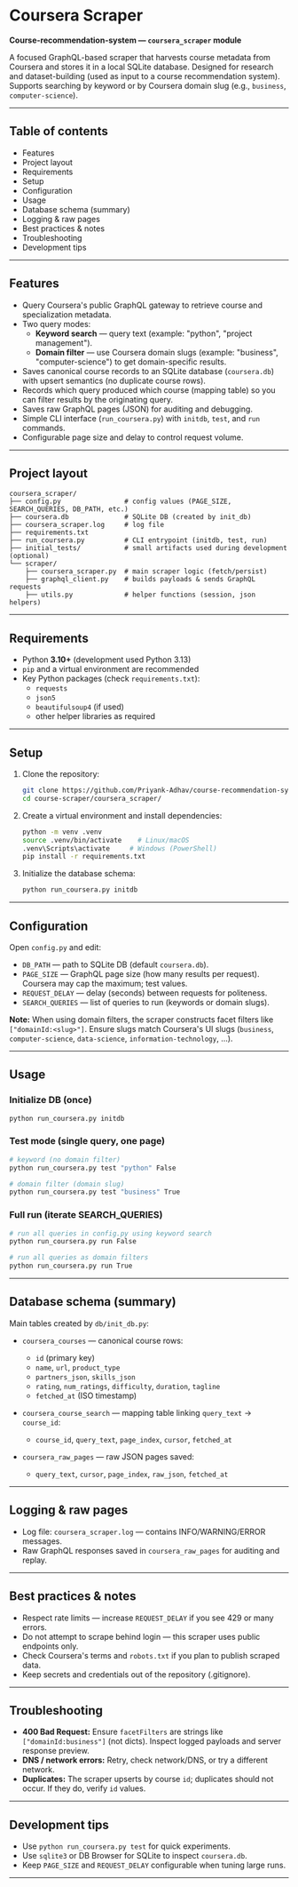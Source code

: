 # Coursera Scraper

**Course-recommendation-system — `coursera_scraper` module**

A focused GraphQL-based scraper that harvests course metadata from Coursera and stores it in a local SQLite database. Designed for research and dataset-building (used as input to a course recommendation system). Supports searching by keyword or by Coursera domain slug (e.g., `business`, `computer-science`).

---

## Table of contents

- Features
- Project layout
- Requirements
- Setup
- Configuration
- Usage
- Database schema (summary)
- Logging & raw pages
- Best practices & notes
- Troubleshooting
- Development tips

---

## Features

- Query Coursera's public GraphQL gateway to retrieve course and specialization metadata.
- Two query modes:
  - **Keyword search** — query text (example: "python", "project management").
  - **Domain filter** — use Coursera domain slugs (example: "business", "computer-science") to get domain-specific results.
- Saves canonical course records to an SQLite database (`coursera.db`) with upsert semantics (no duplicate course rows).
- Records which query produced which course (mapping table) so you can filter results by the originating query.
- Saves raw GraphQL pages (JSON) for auditing and debugging.
- Simple CLI interface (`run_coursera.py`) with `initdb`, `test`, and `run` commands.
- Configurable page size and delay to control request volume.

---

## Project layout

```
coursera_scraper/
├── config.py                # config values (PAGE_SIZE, SEARCH_QUERIES, DB_PATH, etc.)
├── coursera.db              # SQLite DB (created by init_db)
├── coursera_scraper.log     # log file
├── requirements.txt
├── run_coursera.py          # CLI entrypoint (initdb, test, run)
├── initial_tests/           # small artifacts used during development (optional)
└── scraper/
    ├── coursera_scraper.py  # main scraper logic (fetch/persist)
    ├── graphql_client.py    # builds payloads & sends GraphQL requests
    ├── utils.py             # helper functions (session, json helpers)
```

---

## Requirements

- Python **3.10+** (development used Python 3.13)
- `pip` and a virtual environment are recommended
- Key Python packages (check `requirements.txt`):
  - `requests`
  - `json5`
  - `beautifulsoup4` (if used)
  - other helper libraries as required

---

## Setup

1. Clone the repository:
   ```bash
   git clone https://github.com/Priyank-Adhav/course-recommendation-system
   cd course-scraper/coursera_scraper/
   ```

2. Create a virtual environment and install dependencies:
   ```bash
   python -m venv .venv
   source .venv/bin/activate    # Linux/macOS
   .venv\Scripts\activate     # Windows (PowerShell)
   pip install -r requirements.txt
   ```

3. Initialize the database schema:
   ```bash
   python run_coursera.py initdb
   ```

---

## Configuration

Open `config.py` and edit:

- `DB_PATH` — path to SQLite DB (default `coursera.db`).
- `PAGE_SIZE` — GraphQL page size (how many results per request). Coursera may cap the maximum; test values.
- `REQUEST_DELAY` — delay (seconds) between requests for politeness.
- `SEARCH_QUERIES` — list of queries to run (keywords or domain slugs).

**Note:** When using domain filters, the scraper constructs facet filters like `["domainId:<slug>"]`. Ensure slugs match Coursera's UI slugs (`business`, `computer-science`, `data-science`, `information-technology`, ...).

---

## Usage

### Initialize DB (once)
```bash
python run_coursera.py initdb
```

### Test mode (single query, one page)
```bash
# keyword (no domain filter)
python run_coursera.py test "python" False

# domain filter (domain slug)
python run_coursera.py test "business" True
```

### Full run (iterate SEARCH_QUERIES)
```bash
# run all queries in config.py using keyword search
python run_coursera.py run False

# run all queries as domain filters
python run_coursera.py run True
```

---

## Database schema (summary)

Main tables created by `db/init_db.py`:

- `coursera_courses` — canonical course rows:
  - `id` (primary key)
  - `name`, `url`, `product_type`
  - `partners_json`, `skills_json`
  - `rating`, `num_ratings`, `difficulty`, `duration`, `tagline`
  - `fetched_at` (ISO timestamp)

- `coursera_course_search` — mapping table linking `query_text` → `course_id`:
  - `course_id`, `query_text`, `page_index`, `cursor`, `fetched_at`

- `coursera_raw_pages` — raw JSON pages saved:
  - `query_text`, `cursor`, `page_index`, `raw_json`, `fetched_at`

---

## Logging & raw pages

- Log file: `coursera_scraper.log` — contains INFO/WARNING/ERROR messages.
- Raw GraphQL responses saved in `coursera_raw_pages` for auditing and replay.

---

## Best practices & notes

- Respect rate limits — increase `REQUEST_DELAY` if you see 429 or many errors.
- Do not attempt to scrape behind login — this scraper uses public endpoints only.
- Check Coursera's terms and `robots.txt` if you plan to publish scraped data.
- Keep secrets and credentials out of the repository (.gitignore).

---

## Troubleshooting

- **400 Bad Request:** Ensure `facetFilters` are strings like `["domainId:business"]` (not dicts). Inspect logged payloads and server response preview.
- **DNS / network errors:** Retry, check network/DNS, or try a different network.
- **Duplicates:** The scraper upserts by course `id`; duplicates should not occur. If they do, verify `id` values.

---

## Development tips

- Use `python run_coursera.py test` for quick experiments.
- Use `sqlite3` or DB Browser for SQLite to inspect `coursera.db`.
- Keep `PAGE_SIZE` and `REQUEST_DELAY` configurable when tuning large runs.

---
